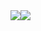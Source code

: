 <div style="display: flex; flex-direction: row;">
 <img class="img" src="https://github-readme-stats.vercel.app/api/top-langs/?username=IAmTheOnion&theme=radical" />
 <img class="img" src="https://github-readme-stats.vercel.app/api?username=IAmTheOnion&theme=radical" />
</div>
